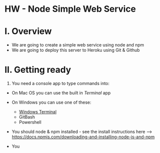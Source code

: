# HW - Node Simple Web Service


# I. Overview

- We are going to create a simple web service using node and npm
- We are going to deploy this server to Heroku using Git & Github

# II. Getting ready

1) You need a console app to type commands into:
  - On Mac OS you can use the built in *Terminal* app
  - On Windows you can use one of these:
    - [Windows Terminal](https://www.microsoft.com/en-us/p/windows-terminal/9n0dx20hk701)
    - GitBash
    - Powershell
    
- You should node & npm installed - see the install instructions here --> https://docs.npmjs.com/downloading-and-installing-node-js-and-npm
- You 

